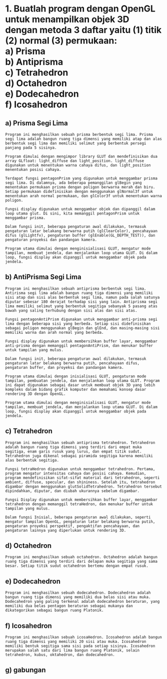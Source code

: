 # 1. Buatlah program dengan OpenGL untuk menampilkan objek 3D dengan metoda 3 daftar yaitu (1) titik (2) normal (3) permukaan: <br> a) Prisma <br>b) Antiprisma <br>c) Tetrahedron <br>d) Octahedron <br>e) Dodecahedron <br>f) Icosahedron

## a) Prisma Segi Lima
    Program ini menghasilkan sebuah prisma berbentuk segi lima. Prisma segi lima adalah bangun ruang tiga dimensi yang memiliki atap dan alas berbentuk segi lima dan memiliki selimut yang berbentuk persegi panjang pada 5 sisinya.

    Program dimulai dengan mengimpor library GLUT dan mendefinisikan dua array GLfloat: light_diffuse dan light_position. light_diffuse digunakan untuk menentukan warna cahaya difus, dan light_position menentukan posisi cahaya.

    Terdapat fungsi pentagonPrism yang digunakan untuk menggambar prisma segi lima. Di dalamnya, ada beberapa pemanggilan glBegin yang menentukan permukaan prisma dengan poligon berwarna merah dan biru. Setiap permukaan didefinisikan dengan menggunakan glNormal3f untuk menentukan arah normal permukaan, dan glColor3f untuk menentukan warna poligon.
    
    Fungsi display digunakan untuk menggambar objek dan dipanggil dalam loop utama glut. Di sini, kita memanggil pentagonPrism untuk menggambar prisma.
    
    Dalam fungsi init, beberapa pengaturan awal dilakukan, termasuk pengaturan latar belakang berwarna putih (glClearColor), pencahayaan difus (glLightfv), pengaturan buffer (glEnable(GL_DEPTH_TEST)), dan pengaturan proyeksi dan pandangan kamera.
    
    Program utama dimulai dengan menginisialisasi GLUT, mengatur mode tampilan, membuat jendela, dan menjalankan loop utama GLUT. Di dalam loop, fungsi display akan dipanggil untuk menggambar objek pada jendela.

## b) AntiPrisma Segi Lima
    Program ini menghasilkan sebuah antiprisma berbentuk segi lima. Antirisma segi lima adalah bangun ruang tiga dimensi yang memiliki sisi atap dan sisi alas berbentuk segi lima, namun pada salah satunya diputar sebesar 180 derajat terhadap sisi yang lain. Antiprisma segi lima memiliki selimut yang berbentuk segitiga sebanyak 5 pasang atas bawah yang saling terhubung dengan sisi alas dan sisi atas.
    
    Fungsi pentagonAntiPrism digunakan untuk menggambar anti-prisma segi lima dengan beberapa sisi yang berbeda. Setiap sisi didefinisikan sebagai poligon menggunakan glBegin dan glEnd, dan masing-masing sisi memiliki warna dan arah normal yang berbeda.
    
    Fungsi display digunakan untuk membersihkan buffer layar, menggambar anti-prisma dengan memanggil pentagonAntiPrism, dan menukar buffer untuk tampilan yang mulus.
    
    Dalam fungsi init, beberapa pengaturan awal dilakukan, termasuk pengaturan latar belakang berwarna putih, pencahayaan difus, pengaturan buffer, dan proyeksi dan pandangan kamera.
    
    Program utama dimulai dengan inisialisasi GLUT, pengaturan mode tampilan, pembuatan jendela, dan menjalankan loop utama GLUT. Program ini dapat digunakan sebagai dasar untuk membuat objek 3D yang lebih kompleks dalam bidang grafik komputer dan memahami konsep dasar rendering 3D dengan OpenGL.
    
    Program utama dimulai dengan menginisialisasi GLUT, mengatur mode tampilan, membuat jendela, dan menjalankan loop utama GLUT. Di dalam loop, fungsi display akan dipanggil untuk menggambar objek pada jendela.

## c) Tetrahedron
    Program ini menghasilkan sebuah antiprisma tetrahedron. Tetrahedron adalah bangun ruang tiga dimensi yang terdiri dari empat muka segitiga, enam garis rusuk yang lurus, dan empat titik sudut. Tetrahedron juga dikenal sebagai piramida segitiga karena memiliki alas berbentuk segitiga. 
    
    Fungsi tetraHedron digunakan untuk menggambar tetrahedron. Pertama, program mengatur intensitas cahaya dan posisi cahaya. Kemudian, program mendefinisikan sifat-sifat material dari tetrahedron, seperti ambient, diffuse, specular, dan shininess. Setelah itu, tetrahedron digambar dengan menggunakan glutSolidTetrahedron. Tetrahedron tersebut dipindahkan, diputar, dan diubah ukurannya sebelum digambar.
    
    Fungsi Display digunakan untuk membersihkan buffer layar, menggambar tetrahedron dengan memanggil tetraHedron, dan menukar buffer untuk tampilan yang mulus.
    
    Dalam fungsi Inisial, beberapa pengaturan awal dilakukan, seperti mengatur tampilan OpenGL, pengaturan latar belakang berwarna putih, pengaturan proyeksi perspektif, pengaktifan pencahayaan, dan pengaturan lainnya yang diperlukan untuk rendering 3D.

## d) Octahedron
    Program ini menghasilkan sebuah octahedron. Octahedron adalah bangun ruang tiga dimensi yang terdiri dari delapan muka segitiga yang sama besar. Setiap titik sudut octahedron bertemu dengan empat rusuk. 

## e) Dodecahedron
    Program ini menghasilkan sebuah dodecahedron. Dodecahedron adalah bangun ruang tiga dimensi yang memiliki dua belas sisi atau muka. Dodecahedron yang paling terkenal adalah dodecahedron beraturan, yang memiliki dua belas pentagon beraturan sebagai mukanya dan dikategorikan sebagai bangun ruang Platonik. 

## f) Icosahedron
    Program ini menghasilkan sebuah icosaHedron. Icosahedron adalah bangun ruang tiga dimensi yang memiliki 20 sisi atau muka. Icosahedron memiliki bentuk segitiga sama sisi pada setiap sisinya. Icosahedron merupakan salah satu dari lima bangun ruang Platonik, selain tetrahedron, kubus, oktahedron, dan dodecahedron.

## g) gabungan
